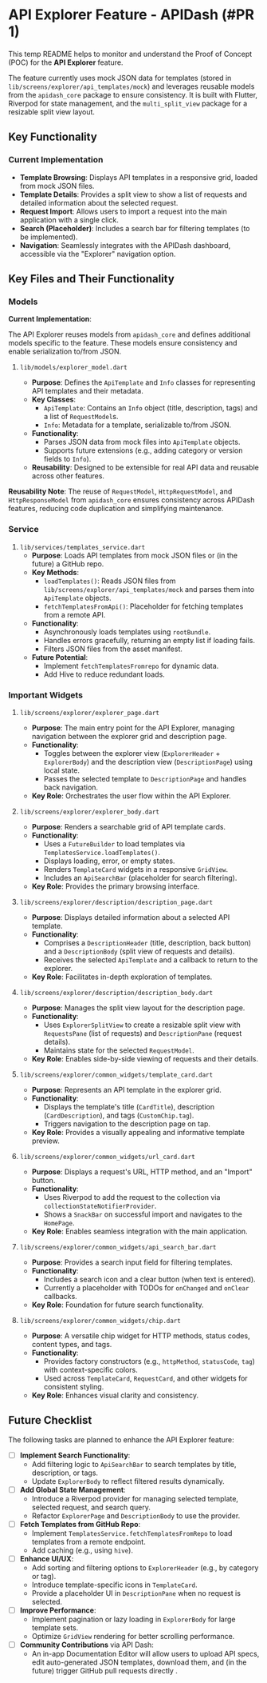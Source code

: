 # API Explorer Feature - APIDash (#PR 1)

This temp README helps to monitor and understand the Proof of Concept (POC) for the **API Explorer** feature.

The feature currently uses mock JSON data for templates (stored in `lib/screens/explorer/api_templates/mock`) and leverages reusable models from the `apidash_core` package to ensure consistency. It is built with Flutter, Riverpod for state management, and the `multi_split_view` package for a resizable split view layout.

## Key Functionality

### Current Implementation

- **Template Browsing**: Displays API templates in a responsive grid, loaded from mock JSON files.
- **Template Details**: Provides a split view to show a list of requests and detailed information about the selected request.
- **Request Import**: Allows users to import a request into the main application with a single click.
- **Search (Placeholder)**: Includes a search bar for filtering templates (to be implemented).
- **Navigation**: Seamlessly integrates with the APIDash dashboard, accessible via the "Explorer" navigation option.

## Key Files and Their Functionality

### Models

**Current Implementation**:

The API Explorer reuses models from `apidash_core` and defines additional models specific to the feature. These models ensure consistency and enable serialization to/from JSON.

1. `lib/models/explorer_model.dart`

   - **Purpose**: Defines the `ApiTemplate` and `Info` classes for representing API templates and their metadata.
   - **Key Classes**:
     - `ApiTemplate`: Contains an `Info` object (title, description, tags) and a list of `RequestModel`s.
     - `Info`: Metadata for a template, serializable to/from JSON.
   - **Functionality**:
     - Parses JSON data from mock files into `ApiTemplate` objects.
     - Supports future extensions (e.g., adding category or version fields to `Info`).
   - **Reusability**: Designed to be extensible for real API data and reusable across other features.

**Reusability Note**: The reuse of `RequestModel`, `HttpRequestModel`, and `HttpResponseModel` from `apidash_core` ensures consistency across APIDash features, reducing code duplication and simplifying maintenance.

### Service

1. `lib/services/templates_service.dart`
   - **Purpose**: Loads API templates from mock JSON files or (in the future) a GitHub repo.
   - **Key Methods**:
     - `loadTemplates()`: Reads JSON files from `lib/screens/explorer/api_templates/mock` and parses them into `ApiTemplate` objects.
     - `fetchTemplatesFromApi()`: Placeholder for fetching templates from a remote API.
   - **Functionality**:
     - Asynchronously loads templates using `rootBundle`.
     - Handles errors gracefully, returning an empty list if loading fails.
     - Filters JSON files from the asset manifest.
   - **Future Potential**:
     - Implement `fetchTemplatesFromrepo` for dynamic data.
     - Add Hive to reduce redundant loads.

### Important Widgets

1. `lib/screens/explorer/explorer_page.dart`

   - **Purpose**: The main entry point for the API Explorer, managing navigation between the explorer grid and description page.
   - **Functionality**:
     - Toggles between the explorer view (`ExplorerHeader` + `ExplorerBody`) and the description view (`DescriptionPage`) using local state.
     - Passes the selected template to `DescriptionPage` and handles back navigation.
   - **Key Role**: Orchestrates the user flow within the API Explorer.

2. `lib/screens/explorer/explorer_body.dart`

   - **Purpose**: Renders a searchable grid of API template cards.
   - **Functionality**:
     - Uses a `FutureBuilder` to load templates via `TemplatesService.loadTemplates()`.
     - Displays loading, error, or empty states.
     - Renders `TemplateCard` widgets in a responsive `GridView`.
     - Includes an `ApiSearchBar` (placeholder for search filtering).
   - **Key Role**: Provides the primary browsing interface.

3. `lib/screens/explorer/description/description_page.dart`

   - **Purpose**: Displays detailed information about a selected API template.
   - **Functionality**:
     - Comprises a `DescriptionHeader` (title, description, back button) and a `DescriptionBody` (split view of requests and details).
     - Receives the selected `ApiTemplate` and a callback to return to the explorer.
   - **Key Role**: Facilitates in-depth exploration of templates.

4. `lib/screens/explorer/description/description_body.dart`

   - **Purpose**: Manages the split view layout for the description page.
   - **Functionality**:
     - Uses `ExplorerSplitView` to create a resizable split view with `RequestsPane` (list of requests) and `DescriptionPane` (request details).
     - Maintains state for the selected `RequestModel`.
   - **Key Role**: Enables side-by-side viewing of requests and their details.

5. `lib/screens/explorer/common_widgets/template_card.dart`

   - **Purpose**: Represents an API template in the explorer grid.
   - **Functionality**:
     - Displays the template's title (`CardTitle`), description (`CardDescription`), and tags (`CustomChip.tag`).
     - Triggers navigation to the description page on tap.
   - **Key Role**: Provides a visually appealing and informative template preview.

6. `lib/screens/explorer/common_widgets/url_card.dart`

   - **Purpose**: Displays a request's URL, HTTP method, and an "Import" button.
   - **Functionality**:
     - Uses Riverpod to add the request to the collection via `collectionStateNotifierProvider`.
     - Shows a `SnackBar` on successful import and navigates to the `HomePage`.
   - **Key Role**: Enables seamless integration with the main application.

7. `lib/screens/explorer/common_widgets/api_search_bar.dart`

   - **Purpose**: Provides a search input field for filtering templates.
   - **Functionality**:
     - Includes a search icon and a clear button (when text is entered).
     - Currently a placeholder with TODOs for `onChanged` and `onClear` callbacks.
   - **Key Role**: Foundation for future search functionality.

8. `lib/screens/explorer/common_widgets/chip.dart`

   - **Purpose**: A versatile chip widget for HTTP methods, status codes, content types, and tags.
   - **Functionality**:
     - Provides factory constructors (e.g., `httpMethod`, `statusCode`, `tag`) with context-specific colors.
     - Used across `TemplateCard`, `RequestCard`, and other widgets for consistent styling.
   - **Key Role**: Enhances visual clarity and consistency.

## Future Checklist

The following tasks are planned to enhance the API Explorer feature:

- [ ] **Implement Search Functionality**:
  - Add filtering logic to `ApiSearchBar` to search templates by title, description, or tags.
  - Update `ExplorerBody` to reflect filtered results dynamically.
- [ ] **Add Global State Management**:
  - Introduce a Riverpod provider for managing selected template, selected request, and search query.
  - Refactor `ExplorerPage` and `DescriptionBody` to use the provider.
- [ ] **Fetch Templates from GitHub Repo**:
  - Implement `TemplatesService.fetchTemplatesFromRepo` to load templates from a remote endpoint.
  - Add caching (e.g., using `hive`).
- [ ] **Enhance UI/UX**:
  - Add sorting and filtering options to `ExplorerHeader` (e.g., by category or tag).
  - Introduce template-specific icons in `TemplateCard`.
  - Provide a placeholder UI in `DescriptionPane` when no request is selected.
- [ ] **Improve Performance**:
  - Implement pagination or lazy loading in `ExplorerBody` for large template sets.
  - Optimize `GridView` rendering for better scrolling performance.
- [ ] **Community Contributions** via API Dash:
  - An in-app Documentation Editor will allow users to upload API specs, edit auto-generated JSON templates, download them, and (in the future) trigger GitHub pull requests directly .
  